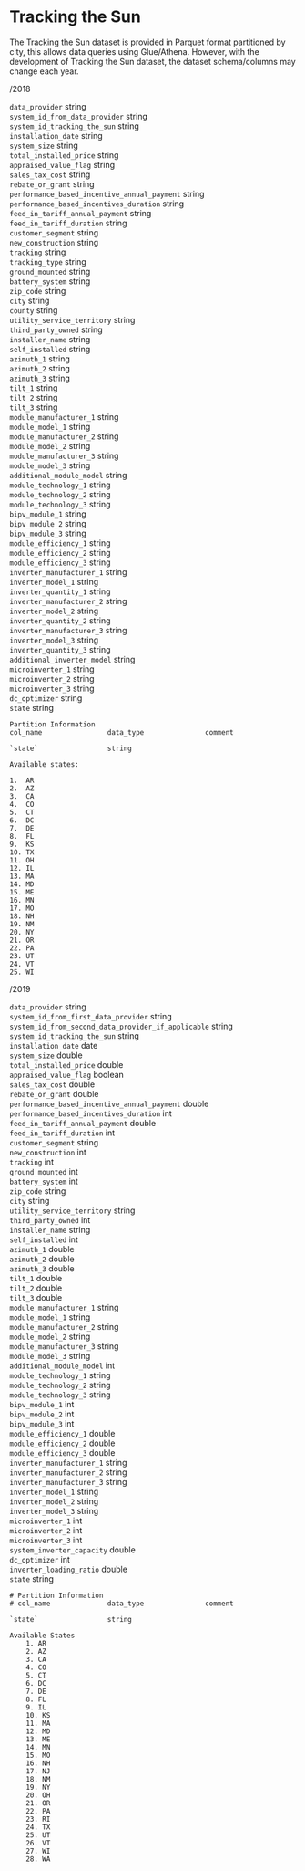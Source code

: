 # Tracking the Sun

The Tracking the Sun dataset is provided in Parquet format partitioned by city, this allows data queries using Glue/Athena. However, with the development of Tracking the Sun dataset, the dataset 
schema/columns may change each year.

/2018

  `data_provider`       	string              	                    
  `system_id_from_data_provider`	string              	                    
  `system_id_tracking_the_sun`	string              	                    
  `installation_date`   	string              	                    
  `system_size`         	string              	                    
  `total_installed_price`	string              	                    
  `appraised_value_flag`	string              	                    
  `sales_tax_cost`      	string              	                    
  `rebate_or_grant`     	string              	                    
  `performance_based_incentive_annual_payment`	string              	                    
  `performance_based_incentives_duration`	string              	                    
  `feed_in_tariff_annual_payment`	string              	                    
  `feed_in_tariff_duration`	string              	                    
  `customer_segment`    	string              	                    
  `new_construction`    	string              	                    
  `tracking`            	string              	                    
  `tracking_type`       	string              	                    
  `ground_mounted`      	string              	                    
  `battery_system`      	string              	                    
  `zip_code`            	string              	                    
  `city`                	string              	                    
  `county`              	string              	                    
  `utility_service_territory`	string              	                    
  `third_party_owned`   	string              	                    
  `installer_name`      	string              	                    
  `self_installed`      	string              	                    
  `azimuth_1`           	string              	                    
  `azimuth_2`           	string              	                    
  `azimuth_3`           	string              	                    
  `tilt_1`              	string              	                    
  `tilt_2`              	string              	                    
  `tilt_3`              	string              	                    
  `module_manufacturer_1`	string              	                    
  `module_model_1`      	string              	                    
  `module_manufacturer_2`	string              	                    
  `module_model_2`      	string              	                    
  `module_manufacturer_3`	string              	                    
  `module_model_3`      	string              	                    
  `additional_module_model`	string              	                    
  `module_technology_1` 	string              	                    
  `module_technology_2` 	string              	                    
  `module_technology_3` 	string              	                    
  `bipv_module_1`       	string              	                    
  `bipv_module_2`       	string              	                    
  `bipv_module_3`       	string              	                    
  `module_efficiency_1` 	string              	                    
  `module_efficiency_2` 	string              	                    
  `module_efficiency_3` 	string              	                    
  `inverter_manufacturer_1`	string              	                    
  `inverter_model_1`    	string              	                    
  `inverter_quantity_1` 	string              	                    
  `inverter_manufacturer_2`	string              	                    
  `inverter_model_2`    	string              	                    
  `inverter_quantity_2` 	string              	                    
  `inverter_manufacturer_3`	string              	                    
  `inverter_model_3`    	string              	                    
  `inverter_quantity_3` 	string              	                    
  `additional_inverter_model`	string              	                    
  `microinverter_1`     	string              	                    
  `microinverter_2`     	string              	                    
  `microinverter_3`     	string              	                    
  `dc_optimizer`        	string              	                    
  `state`               	string              	                    
	 	 
    Partition Information	 	 
    col_name            	data_type           	comment             
	 	 
    `state`               	string   

    Available states: 

    1.  AR
    2.  AZ
    3.  CA
    4.  CO
    5.  CT
    6.  DC
    7.  DE
    8.  FL
    9.  KS
    10. TX
    11. OH
    12. IL
    13. MA
    14. MD
    15. ME
    16. MN
    17. MO
    18. NH
    19. NM
    20. NY
    21. OR
    22. PA
    23. UT
    24. VT
    25. WI


/2019

  `data_provider`       	string              	                    
  `system_id_from_first_data_provider`	string              	                    
  `system_id_from_second_data_provider_if_applicable`	string              	                    
  `system_id_tracking_the_sun`	string              	                    
  `installation_date`   	date                	                    
  `system_size`         	double              	                    
  `total_installed_price`	double              	                    
  `appraised_value_flag`	boolean             	                    
  `sales_tax_cost`      	double              	                    
  `rebate_or_grant`     	double              	                    
  `performance_based_incentive_annual_payment`	double              	                    
  `performance_based_incentives_duration`	int                 	                    
  `feed_in_tariff_annual_payment`	double              	                    
  `feed_in_tariff_duration`	int                 	                    
  `customer_segment`    	string              	                    
  `new_construction`    	int                 	                    
  `tracking`            	int                 	                    
  `ground_mounted`      	int                 	                    
  `battery_system`      	int                 	                    
  `zip_code`            	string              	                    
  `city`                	string              	                    
  `utility_service_territory`	string              	                    
  `third_party_owned`   	int                 	                    
  `installer_name`      	string              	                    
  `self_installed`      	int                 	                    
  `azimuth_1`           	double              	                    
  `azimuth_2`           	double              	                    
  `azimuth_3`           	double              	                    
  `tilt_1`              	double              	                    
  `tilt_2`              	double              	                    
  `tilt_3`              	double              	                    
  `module_manufacturer_1`	string              	                    
  `module_model_1`      	string              	                    
  `module_manufacturer_2`	string              	                    
  `module_model_2`      	string              	                    
  `module_manufacturer_3`	string              	                    
  `module_model_3`      	string              	                    
  `additional_module_model`	int                 	                    
  `module_technology_1` 	string              	                    
  `module_technology_2` 	string              	                    
  `module_technology_3` 	string              	                    
  `bipv_module_1`       	int                 	                    
  `bipv_module_2`       	int                 	                    
  `bipv_module_3`       	int                 	                    
  `module_efficiency_1` 	double              	                    
  `module_efficiency_2` 	double              	                    
  `module_efficiency_3` 	double              	                    
  `inverter_manufacturer_1`	string              	                    
  `inverter_manufacturer_2`	string              	                    
  `inverter_manufacturer_3`	string              	                    
  `inverter_model_1`    	string              	                    
  `inverter_model_2`    	string              	                    
  `inverter_model_3`    	string              	                    
  `microinverter_1`     	int                 	                    
  `microinverter_2`     	int                 	                    
  `microinverter_3`     	int                 	                    
  `system_inverter_capacity`	double              	                    
  `dc_optimizer`        	int                 	                    
  `inverter_loading_ratio`	double              	                    
  `state`               	string              	                    
	 	 
    # Partition Information	 	 
    # col_name            	data_type           	comment             
            
    `state`               	string   

    Available States
        1. AR
        2. AZ
        3. CA
        4. CO
        5. CT
        6. DC
        7. DE
        8. FL
        9. IL
        10. KS
        11. MA
        12. MD
        13. ME
        14. MN
        15. MO
        16. NH
        17. NJ
        18. NM
        19. NY
        20. OH
        21. OR
        22. PA
        23. RI
        24. TX
        25. UT
        26. VT
        27. WI
        28. WA